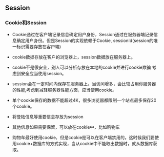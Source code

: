 ## Session

### Cookie和Session

- Cookie通过在客户端记录信息确定用户身份，Session通过在服务器端记录信息确定用户身份。但是Session的实现依赖于Cookie, sessionId(session的唯一标识需要存放在客户端)
- cookie数据存放在客户的浏览器上，session数据放在服务器上。
- cookie不是很安全，别人可以分析存放在本地的cookie并进行cookie欺骗
   考虑到安全应当使用session。
- session会在一定时间内保存在服务器上。当访问增多，会比较占用你服务器的性能,考虑到减轻服务器性能方面，应当使用cookie。
- 单个cookie保存的数据不能超过4K，很多浏览器都限制一个站点最多保存20个cookie。


- 将登陆信息等重要信息存放为session
- 其他信息如果需要保留，可以放在cookie中，比如购物车
- 购物车最好使用cookie，但是cookie是可以在客户端禁用的，这时候我们要使用cookie+数据库的方式实现，当从cookie中不能取出数据时，就从数据库获取。

